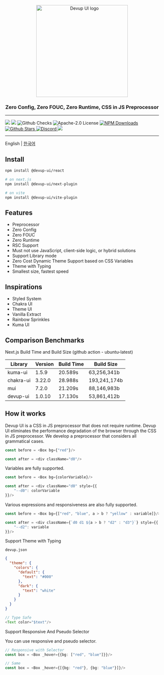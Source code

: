 <div align="center">
  <img src="https://raw.githubusercontent.com/dev-five-git/devup-ui/main/media/logo.svg" alt="Devup UI logo" width="300" />
</div>


<h3 align="center">
    Zero Config, Zero FOUC, Zero Runtime, CSS in JS Preprocessor
</h3>

---

<div>
<img src='https://img.shields.io/npm/v/@devup-ui/react'>
<img src='https://img.shields.io/bundlephobia/minzip/@devup-ui/react'>
<img alt="Github Checks" src="https://badgen.net/github/checks/dev-five-git/devup-ui"/>
<img alt="Apache-2.0 License" src="https://img.shields.io/github/license/dev-five-git/devup-ui"/>
<a href="https://www.npmjs.com/package/@devup-ui/react">
<img alt="NPM Downloads" src="https://img.shields.io/npm/dm/@devup-ui/react.svg?style=flat"/>
</a>
<a href="https://badgen.net/github/stars/dev-five-git/devup-ui">
<img alt="Github Stars" src="https://badgen.net/github/stars/dev-five-git/devup-ui" />
</a>
<a href="https://discord.gg/8zjcGc7cWh">
<img alt="Discord" src="https://img.shields.io/discord/1321362173619994644.svg?label=&logo=discord&logoColor=ffffff&color=7389D8&labelColor=6A7EC2" />
</a>
<a href="https://codecov.io/gh/dev-five-git/devup-ui" > 
 <img src="https://codecov.io/gh/dev-five-git/devup-ui/graph/badge.svg?token=8I5GMB2X5B"/> 
</a>
</div>

---

English | [한국어](README_ko.md)

## Install

```sh
npm install @devup-ui/react

# on next.js
npm install @devup-ui/next-plugin

# on vite
npm install @devup-ui/vite-plugin
```

## Features

- Preprocessor
- Zero Config
- Zero FOUC
- Zero Runtime
- RSC Support
- Must not use JavaScript, client-side logic, or hybrid solutions
- Support Library mode
- Zero Cost Dynamic Theme Support based on CSS Variables
- Theme with Typing
- Smallest size, fastest speed

## Inspirations

- Styled System
- Chakra UI
- Theme UI
- Vanilla Extract
- Rainbow Sprinkles
- Kuma UI

## Comparison Benchmarks

Next.js Build Time and Build Size (github action - ubuntu-latest)

| Library      | Version  | Build Time | Build Size      |
|--------------|----------|------------|-----------------|
| kuma-ui      | 1.5.9    | 20.589s    | 63,256,341b     |
| chakra-ui    | 3.22.0   | 28.988s    | 193,241,174b    |
| mui          | 7.2.0    | 21.209s    | 88,146,983b     |
| devup-ui     | 1.0.10   | 17.130s    | 53,861,412b     |

## How it works

Devup UI is a CSS in JS preprocessor that does not require runtime.
Devup UI eliminates the performance degradation of the browser through the CSS in JS preprocessor.
We develop a preprocessor that considers all grammatical cases.

```typescript
const before = <Box bg={"red"}/>

const after = <div className="d0"/>
```

Variables are fully supported.

```typescript
const before = <Box bg={colorVariable}/>

const after = <div className="d0" style={{
    "--d0": colorVariable
}}/>
```

Various expressions and responsiveness are also fully supported.

```typescript
const before = <Box bg={["red", "blue", a > b ? "yellow" : variable]}/>

const after = <div className={`d0 d1 ${a > b ? "d2" : "d3"}`} style={{
    "--d2": variable
}}/>
```

Support Theme with Typing

`devup.json`

```json
{
  "theme": {
    "colors": {
      "default": {
        "text": "#000"
      },
      "dark": {
        "text": "white"
      }
    }
  }
}
```

```typescript
// Type Safe
<Text color="$text"/>
```

Support Responsive And Pseudo Selector

You can use responsive and pseudo selector.

```typescript
// Responsive with Selector
const box = <Box _hover={{bg: ["red", "blue"]}}/>

// Same
const box = <Box _hover={[{bg: "red"}, {bg: "blue"}]}/>
```
